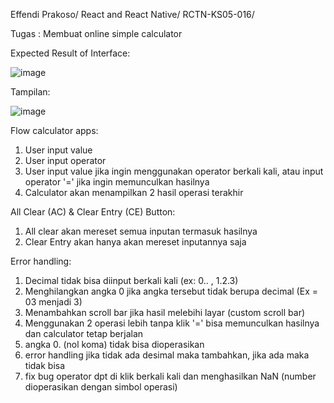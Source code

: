   
  Effendi Prakoso/
  React and React Native/
  RCTN-KS05-016/
  
  Tugas : 
    Membuat online simple calculator 
   
  Expected Result of Interface:
  
![image](https://user-images.githubusercontent.com/90124411/186601559-094adf1e-00ab-4fda-9ab3-c3f18343f362.png)

    
  
  Tampilan:
  
   ![image](https://user-images.githubusercontent.com/90124411/186635586-ca64112b-332f-47a7-b284-56471219ab06.png)

Flow calculator apps: 
  1. User input value 
  2. User input operator
  3. User input value jika ingin menggunakan operator berkali kali, atau input operator '=' jika ingin memunculkan hasilnya
  4. Calculator akan menampilkan 2 hasil operasi terakhir

All Clear (AC) & Clear Entry (CE) Button:
  1. All clear akan mereset semua inputan termasuk hasilnya
  2. Clear Entry akan hanya akan mereset inputannya saja

Error handling: 
  1. Decimal tidak bisa diinput berkali kali (ex: 0.. , 1.2.3)
  2. Menghilangkan angka 0 jika angka tersebut tidak berupa decimal (Ex = 03 menjadi 3)
  3. Menambahkan scroll bar jika hasil melebihi layar (custom scroll bar)
  4. Menggunakan 2 operasi lebih tanpa klik '=' bisa memunculkan hasilnya dan calculator tetap berjalan 
  5. angka 0. (nol koma) tidak bisa dioperasikan
  6. error handling jika tidak ada desimal maka tambahkan, jika ada maka tidak bisa
  7. fix bug operator dpt di klik  berkali kali dan menghasilkan NaN (number dioperasikan dengan simbol operasi)

